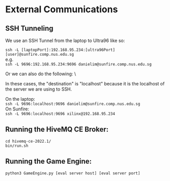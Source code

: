 # External Communications

## SSH Tunneling

We use an SSH Tunnel from the laptop to Ultra96 like so:

`ssh -L [laptopPort]:192.168.95.234:[ultra96Port] [user]@sunfire.comp.nus.edu.sg` \
e.g. \
`ssh -L 9696:192.168.95.234:9696 danielim@sunfire.comp.nus.edu.sg`

Or we can also do the following: \

In these cases, the "destination" is "localhost" because it is the localhost of the server we are using to SSH.

On the laptop: \
`ssh -L 9696:localhost:9696 danielim@sunfire.comp.nus.edu.sg` \
On Sunfire: \
`ssh -L 9696:localhost:9696 xilinx@192.168.95.234`

## Running the HiveMQ CE Broker:
```
cd hivemq-ce-2022.1/
bin/run.sh
```

## Running the Game Engine:
`python3 GameEngine.py [eval server host] [eval server port]`